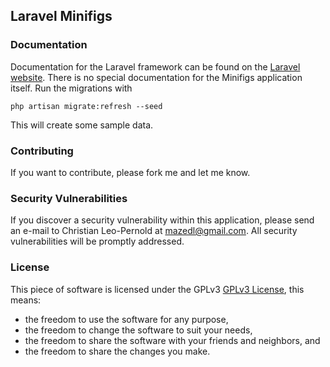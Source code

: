 ## Laravel Minifigs

### Documentation
Documentation for the Laravel framework can be found on the [Laravel website](http://laravel.com/docs).
There is no special documentation for the Minifigs application itself. Run the migrations with
```shell
php artisan migrate:refresh --seed
```
This will create some sample data.

### Contributing
If you want to contribute, please fork me and let me know.

### Security Vulnerabilities

If you discover a security vulnerability within this application, please send an e-mail to Christian Leo-Pernold at mazedl@gmail.com. All security vulnerabilities will be promptly addressed.

### License

This piece of software is licensed under the GPLv3 [GPLv3 License](http://www.gnu.org/licenses/gpl-3.0.en.html), this means:
* the freedom to use the software for any purpose,
* the freedom to change the software to suit your needs,
* the freedom to share the software with your friends and neighbors, and
* the freedom to share the changes you make.